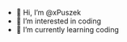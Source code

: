 - 👋 Hi, I’m @xPuszek
- 👀 I’m interested in coding
- 🌱 I’m currently learning coding

<!---
xPuszek/xPuszek is a ✨ special ✨ repository because its `README.md` (this file) appears on your GitHub profile.
You can click the Preview link to take a look at your changes.
--->
